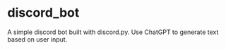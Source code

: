# discord_bot

A simple discord bot built with discord.py.
Use ChatGPT to generate text based on user input.

